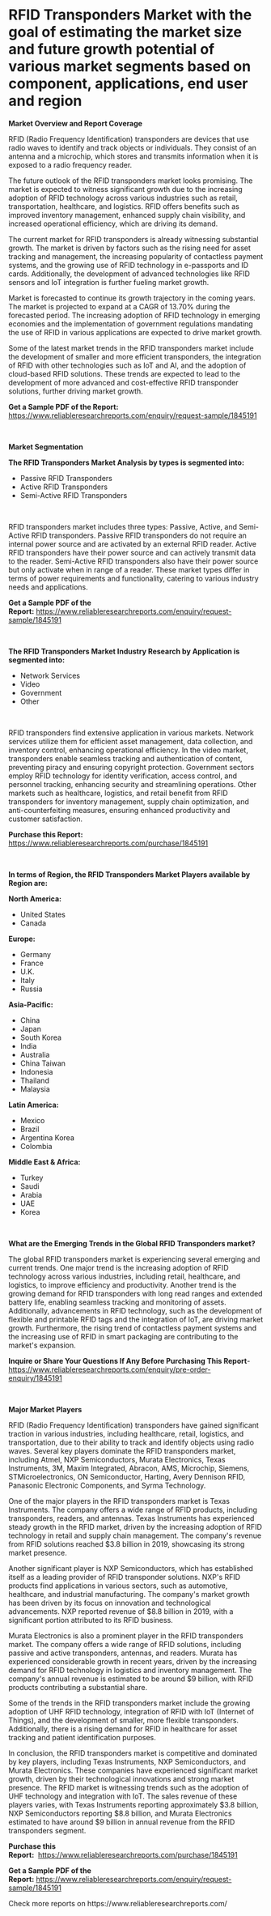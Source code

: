 <p><h1>RFID Transponders Market with the goal of estimating the market size and future growth potential of various market segments based on component, applications, end user and region</h1></p><p><strong>Market Overview and Report Coverage</strong></p>
<p><p>RFID (Radio Frequency Identification) transponders are devices that use radio waves to identify and track objects or individuals. They consist of an antenna and a microchip, which stores and transmits information when it is exposed to a radio frequency reader.</p><p>The future outlook of the RFID transponders market looks promising. The market is expected to witness significant growth due to the increasing adoption of RFID technology across various industries such as retail, transportation, healthcare, and logistics. RFID offers benefits such as improved inventory management, enhanced supply chain visibility, and increased operational efficiency, which are driving its demand.</p><p>The current market for RFID transponders is already witnessing substantial growth. The market is driven by factors such as the rising need for asset tracking and management, the increasing popularity of contactless payment systems, and the growing use of RFID technology in e-passports and ID cards. Additionally, the development of advanced technologies like RFID sensors and IoT integration is further fueling market growth.</p><p>Market is forecasted to continue its growth trajectory in the coming years. The market is projected to expand at a CAGR of 13.70% during the forecasted period. The increasing adoption of RFID technology in emerging economies and the implementation of government regulations mandating the use of RFID in various applications are expected to drive market growth.</p><p>Some of the latest market trends in the RFID transponders market include the development of smaller and more efficient transponders, the integration of RFID with other technologies such as IoT and AI, and the adoption of cloud-based RFID solutions. These trends are expected to lead to the development of more advanced and cost-effective RFID transponder solutions, further driving market growth.</p></p>
<p><strong>Get a Sample PDF of the Report:</strong> <a href="https://www.reliableresearchreports.com/enquiry/request-sample/1845191">https://www.reliableresearchreports.com/enquiry/request-sample/1845191</a></p>
<p>&nbsp;</p>
<p><strong>Market Segmentation</strong></p>
<p><strong>The RFID Transponders Market Analysis by types is segmented into:</strong></p>
<p><ul><li>Passive RFID Transponders</li><li>Active RFID Transponders</li><li>Semi-Active RFID Transponders</li></ul></p>
<p>&nbsp;</p>
<p><p>RFID transponders market includes three types: Passive, Active, and Semi-Active RFID transponders. Passive RFID transponders do not require an internal power source and are activated by an external RFID reader. Active RFID transponders have their power source and can actively transmit data to the reader. Semi-Active RFID transponders also have their power source but only activate when in range of a reader. These market types differ in terms of power requirements and functionality, catering to various industry needs and applications.</p></p>
<p><strong>Get a Sample PDF of the Report:</strong>&nbsp;<a href="https://www.reliableresearchreports.com/enquiry/request-sample/1845191">https://www.reliableresearchreports.com/enquiry/request-sample/1845191</a></p>
<p>&nbsp;</p>
<p><strong>The RFID Transponders Market Industry Research by Application is segmented into:</strong></p>
<p><ul><li>Network Services</li><li>Video</li><li>Government</li><li>Other</li></ul></p>
<p>&nbsp;</p>
<p><p>RFID transponders find extensive application in various markets. Network services utilize them for efficient asset management, data collection, and inventory control, enhancing operational efficiency. In the video market, transponders enable seamless tracking and authentication of content, preventing piracy and ensuring copyright protection. Government sectors employ RFID technology for identity verification, access control, and personnel tracking, enhancing security and streamlining operations. Other markets such as healthcare, logistics, and retail benefit from RFID transponders for inventory management, supply chain optimization, and anti-counterfeiting measures, ensuring enhanced productivity and customer satisfaction.</p></p>
<p><strong>Purchase this Report:</strong>&nbsp; <a href="https://www.reliableresearchreports.com/purchase/1845191">https://www.reliableresearchreports.com/purchase/1845191</a></p>
<p>&nbsp;</p>
<p><strong>In terms of Region, the RFID Transponders Market Players available by Region are:</strong></p>
<p>
    <p> <strong> North America: </strong>
        <ul>
            <li>United States</li>
            <li>Canada</li>
        </ul>
        </p> 
    <p> <strong> Europe: </strong>
        <ul>
            <li>Germany</li>
            <li>France</li>
            <li>U.K.</li>
            <li>Italy</li>
            <li>Russia</li>
        </ul>
        </p> 
    <p> <strong> Asia-Pacific: </strong>
        <ul>
            <li>China</li>
            <li>Japan</li>
            <li>South Korea</li>
            <li>India</li>
            <li>Australia</li>
            <li>China Taiwan</li>
            <li>Indonesia</li>
            <li>Thailand</li>
            <li>Malaysia</li>
        </ul>
        </p> 
    <p> <strong> Latin America: </strong>
        <ul>
            <li>Mexico</li>
            <li>Brazil</li>
            <li>Argentina Korea</li>
            <li>Colombia</li>
        </ul>
        </p> 
    <p> <strong> Middle East & Africa: </strong>
        <ul>
            <li>Turkey</li>
            <li>Saudi</li>
            <li>Arabia</li>
            <li>UAE</li>
            <li>Korea</li>
        </ul>
    </p>
    </p>
<p>&nbsp;</p>
<p><strong>What are the Emerging Trends in the Global RFID Transponders market?</strong></p>
<p><p>The global RFID transponders market is experiencing several emerging and current trends. One major trend is the increasing adoption of RFID technology across various industries, including retail, healthcare, and logistics, to improve efficiency and productivity. Another trend is the growing demand for RFID transponders with long read ranges and extended battery life, enabling seamless tracking and monitoring of assets. Additionally, advancements in RFID technology, such as the development of flexible and printable RFID tags and the integration of IoT, are driving market growth. Furthermore, the rising trend of contactless payment systems and the increasing use of RFID in smart packaging are contributing to the market's expansion.</p></p>
<p><strong>Inquire or Share Your Questions If Any Before Purchasing This Report</strong>- <a href="https://www.reliableresearchreports.com/enquiry/pre-order-enquiry/1845191">https://www.reliableresearchreports.com/enquiry/pre-order-enquiry/1845191</a></p>
<p>&nbsp;</p>
<p><strong>Major Market Players</strong></p>
<p><p>RFID (Radio Frequency Identification) transponders have gained significant traction in various industries, including healthcare, retail, logistics, and transportation, due to their ability to track and identify objects using radio waves. Several key players dominate the RFID transponders market, including Atmel, NXP Semiconductors, Murata Electronics, Texas Instruments, 3M, Maxim Integrated, Abracon, AMS, Microchip, Siemens, STMicroelectronics, ON Semiconductor, Harting, Avery Dennison RFID, Panasonic Electronic Components, and Syrma Technology.</p><p>One of the major players in the RFID transponders market is Texas Instruments. The company offers a wide range of RFID products, including transponders, readers, and antennas. Texas Instruments has experienced steady growth in the RFID market, driven by the increasing adoption of RFID technology in retail and supply chain management. The company's revenue from RFID solutions reached $3.8 billion in 2019, showcasing its strong market presence.</p><p>Another significant player is NXP Semiconductors, which has established itself as a leading provider of RFID transponder solutions. NXP's RFID products find applications in various sectors, such as automotive, healthcare, and industrial manufacturing. The company's market growth has been driven by its focus on innovation and technological advancements. NXP reported revenue of $8.8 billion in 2019, with a significant portion attributed to its RFID business.</p><p>Murata Electronics is also a prominent player in the RFID transponders market. The company offers a wide range of RFID solutions, including passive and active transponders, antennas, and readers. Murata has experienced considerable growth in recent years, driven by the increasing demand for RFID technology in logistics and inventory management. The company's annual revenue is estimated to be around $9 billion, with RFID products contributing a substantial share.</p><p>Some of the trends in the RFID transponders market include the growing adoption of UHF RFID technology, integration of RFID with IoT (Internet of Things), and the development of smaller, more flexible transponders. Additionally, there is a rising demand for RFID in healthcare for asset tracking and patient identification purposes.</p><p>In conclusion, the RFID transponders market is competitive and dominated by key players, including Texas Instruments, NXP Semiconductors, and Murata Electronics. These companies have experienced significant market growth, driven by their technological innovations and strong market presence. The RFID market is witnessing trends such as the adoption of UHF technology and integration with IoT. The sales revenue of these players varies, with Texas Instruments reporting approximately $3.8 billion, NXP Semiconductors reporting $8.8 billion, and Murata Electronics estimated to have around $9 billion in annual revenue from the RFID transponders segment.</p></p>
<p><strong>Purchase this Report:</strong>&nbsp;&nbsp;<a href="https://www.reliableresearchreports.com/purchase/1845191">https://www.reliableresearchreports.com/purchase/1845191</a></p>
<p></p>
<p><strong>Get a Sample PDF of the Report:</strong>&nbsp;<a href="https://www.reliableresearchreports.com/enquiry/request-sample/1845191">https://www.reliableresearchreports.com/enquiry/request-sample/1845191</a></p>
<p>Check more reports on https://www.reliableresearchreports.com/</p>